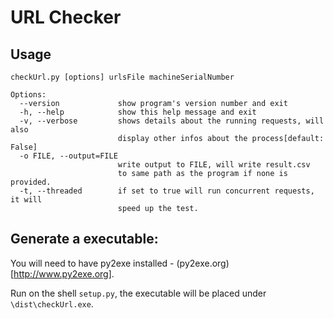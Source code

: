 # URL Checker

## Usage

```
checkUrl.py [options] urlsFile machineSerialNumber

Options:
  --version             show program's version number and exit
  -h, --help            show this help message and exit
  -v, --verbose         shows details about the running requests, will also
                        display other infos about the process[default: False]
  -o FILE, --output=FILE
                        write output to FILE, will write result.csv
                        to same path as the program if none is provided.
  -t, --threaded        if set to true will run concurrent requests, it will
                        speed up the test.
```

## Generate a executable:
You will need to have py2exe installed - (py2exe.org)[http://www.py2exe.org].

Run on the shell ``setup.py``, the executable will be placed under ``\dist\checkUrl.exe``.